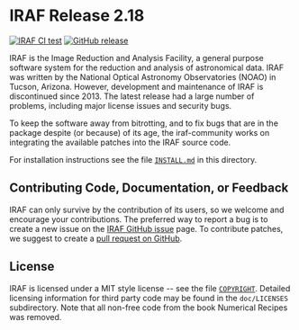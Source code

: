 # IRAF Release 2.18

[![IRAF CI test](https://github.com/iraf-community/iraf/workflows/IRAF%20CI%20test/badge.svg)](https://github.com/olebole/iraf/actions?query=workflow%3A%22IRAF+CI+test%22)
[![GitHub release](https://img.shields.io/github/release/iraf-community/iraf.svg)](https://github.com/iraf-community/iraf/releases/latest)

IRAF is the Image Reduction and Analysis Facility, a general purpose
software system for the reduction and analysis of astronomical
data. IRAF was written by the National Optical Astronomy Observatories
(NOAO) in Tucson, Arizona. However, development and maintenance of
IRAF is discontinued since 2013. The latest release had a large number
of problems, including major license issues and security bugs.

To keep the software away from bitrotting, and to fix bugs that are in
the package despite (or because) of its age, the iraf-community works
on integrating the available patches into the IRAF source code.

For installation instructions see the file [`INSTALL.md`](INSTALL.md)
in this directory.


## Contributing Code, Documentation, or Feedback

IRAF can only survive by the contribution of its users, so we welcome
and encourage your contributions. The preferred way to report a bug is
to create a new issue on the
[IRAF GitHub issue](https://github.com/iraf-community/iraf/issues) page.
To contribute patches, we suggest to create a
[pull request on GitHub](https://github.com/iraf-community/iraf/pulls).


## License

IRAF is licensed under a MIT style license -- see the file
[`COPYRIGHT`](COPYRIGHT). Detailed licensing information for third
party code may be found in the `doc/LICENSES` subdirectory. Note that
all non-free code from the book Numerical Recipes was removed.
